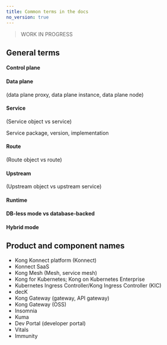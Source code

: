 ```yaml
---
title: Common terms in the docs
no_version: true
---
```


> WORK IN PROGRESS

## General terms

#### Control plane

#### Data plane
(data plane proxy, data plane instance, data plane node)

#### Service
(Service object vs service)

Service package, version, implementation

#### Route
(Route object vs route)

#### Upstream
(Upstream object vs upstream service)

#### Runtime

#### DB-less mode vs database-backed

#### Hybrid mode


## Product and component names

* Kong Konnect platform (Konnect)
* Konnect SaaS
* Kong Mesh (Mesh, service mesh)
* Kong for Kubernetes; Kong on Kubernetes Enterprise
* Kubernetes Ingress Controller/Kong Ingress Controller (KIC)
* decK
* Kong Gateway (gateway, API gateway)
* Kong Gateway (OSS)
* Insomnia
* Kuma
* Dev Portal (developer portal)
* Vitals
* Immunity

